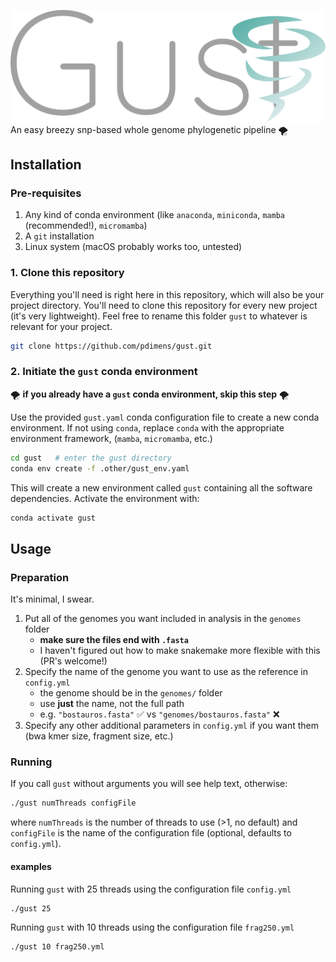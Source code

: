 [![gust logo](.other/gust.svg)](https://github.com/pdimens/gust/blob/main/README.md#installation)
An easy breezy snp-based whole genome phylogenetic pipeline 🌪️

## Installation
### Pre-requisites
1. Any kind of conda environment (like `anaconda`, `miniconda`, `mamba` (recommended!), `micromamba`)
2. A `git` installation
3. Linux system (macOS probably works too, untested)

### 1. Clone this repository
Everything you'll need is right here in this repository, which will also be your project directory. You'll need to clone
this repository for every new project (it's very lightweight). Feel free to rename this folder `gust` to whatever is relevant for your project.
```bash
git clone https://github.com/pdimens/gust.git
```
### 2. Initiate the `gust` conda environment 
🌪️ **if you already have a `gust` conda environment, skip this step** 🌪️

Use the provided `gust.yaml` conda configuration file to create a new conda environment. If not using `conda`, replace `conda` with the appropriate environment framework, (`mamba`, `micromamba`, etc.)

```bash
cd gust   # enter the gust directory
conda env create -f .other/gust_env.yaml
```
This will create a new environment called `gust` containing all the software dependencies. Activate the environment with:
```bash
conda activate gust
```

## Usage
### Preparation
It's minimal, I swear.
1. Put all of the genomes you want included in analysis in the `genomes` folder
    - **make sure the files end with `.fasta`**
    - I haven't figured out how to make snakemake more flexible with this (PR's welcome!)
2. Specify the name of the genome you want to use as the reference in `config.yml`
    - the genome should be in the `genomes/` folder
    - use **just** the name, not the full path
    - e.g. `"bostauros.fasta"` ✅  vs `"genomes/bostauros.fasta"` ❌
3. Specify any other additional parameters in `config.yml` if you want them (bwa kmer size, fragment size, etc.)

### Running
If you call `gust` without arguments you will see help text, otherwise:
```bash
./gust numThreads configFile
```
where `numThreads` is the number of threads to use (>1, no default) and
`configFile` is the name of the configuration file (optional, defaults to `config.yml`).
#### examples
Running `gust` with 25 threads using the configuration file `config.yml`
```bash
./gust 25
```
Running `gust` with 10 threads using the configuration file `frag250.yml`
```bash
./gust 10 frag250.yml
```
